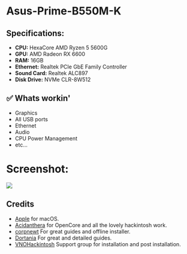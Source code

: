 # Asus-Prime-B550M-K

## Specifications:
- **CPU:** 	HexaCore AMD Ryzen 5 5600G
- **GPU:** 		AMD Radeon RX 6600
- **RAM:** 16GB
- **Ethernet:** 	Realtek PCIe GbE Family Controller
- **Sound Card:** 	Realtek ALC897
- **Disk Drive:** NVMe CLR-8W512


## ✅ Whats workin'
* Graphics
* All USB ports
* Ethernet
* Audio 
* CPU Power Management
* etc...
  
# Screenshot:
![](./Image/Image.png)

## Credits
- [Apple](https://apple.com) for macOS.
- [Acidanthera](https://github.com/acidanthera) for OpenCore and all the lovely hackintosh work.
- [corpnewt](https://github.com/corpnewt/gibMacOS) For great guides and offline installer.
- [Dortania](https://dortania.github.io/OpenCore-Install-Guide) For great and detailed guides.
- [VNOHackintosh](https://facebook.com/VNOHackintosh) Support group for installation and post installation.
